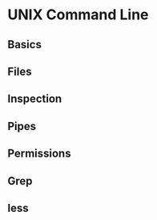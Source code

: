 # UNIX Command Line

## Basics

## Files

## Inspection

## Pipes

## Permissions

## Grep

## less
